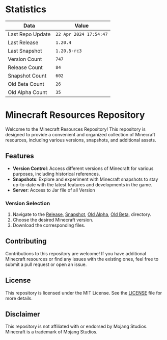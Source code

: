 # Statistics

|**Data**        | **Value**                 |
|----------------|-------------------------|
| Last Repo Update   | ```22 Apr 2024 17:54:47```   |
| Last Release   | ```1.20.4```   |
| Last Snapshot  | ```1.20.5-rc3```  |
| Version Count       | ```747``` |
| Release Count       | ```84``` |
| Snapshot Count      | ```602```|
| Old Beta Count      | ```26```|
| Old Alpha Count     | ```35```|



# Minecraft Resources Repository

Welcome to the Minecraft Resources Repository! This repository is designed to provide a convenient and organized collection of Minecraft resources, including various versions, snapshots, and additional assets.

## Features

- **Version Control**: Access different versions of Minecraft for various purposes, including historical references.
- **Snapshots**: Explore and experiment with Minecraft snapshots to stay up-to-date with the latest features and developments in the game.
- **Server**: Access to Jar file of all Version

### Version Selection

1. Navigate to the [Release](release), [Snapshot](snapshot), [Old Alpha](old_alpha), [Old Beta](old_beta), directory.
2. Choose the desired Minecraft version.
3. Download the corresponding files.

## Contributing

Contributions to this repository are welcome! If you have additional Minecraft resources or find any issues with the existing ones, feel free to submit a pull request or open an issue.

## License

This repository is licensed under the MIT License. See the [LICENSE](LICENSE) file for more details.

## Disclaimer

This repository is not affiliated with or endorsed by Mojang Studios. Minecraft is a trademark of Mojang Studios.